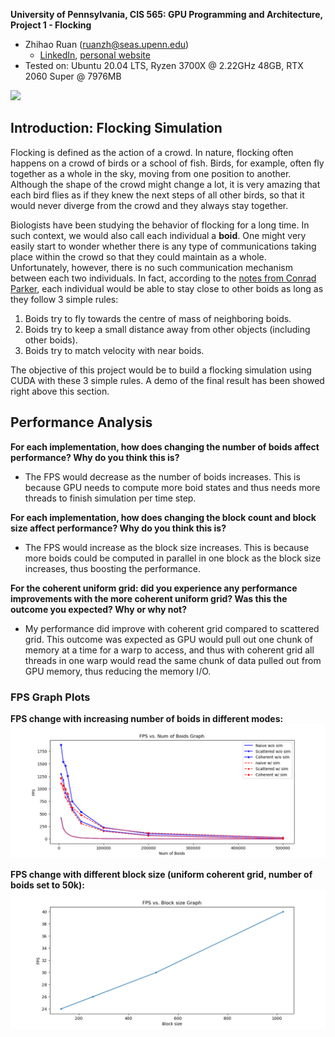 **University of Pennsylvania, CIS 565: GPU Programming and Architecture,
Project 1 - Flocking**

* Zhihao Ruan (ruanzh@seas.upenn.edu)
  * [LinkedIn](https://www.linkedin.com/in/zhihao-ruan-29b29a13a/), [personal website](https://zhihaoruan.xyz/)
* Tested on: Ubuntu 20.04 LTS, Ryzen 3700X @ 2.22GHz 48GB, RTX 2060 Super @ 7976MB

![](images/uniform-grid-flocking-coherent-highdpi.gif)

## Introduction: Flocking Simulation

Flocking is defined as the action of a crowd. In nature, flocking often happens on a crowd of birds or a school of fish. Birds, for example, often fly together as a whole in the sky, moving from one position to another. Although the shape of the crowd might change a lot, it is very amazing that each bird flies as if they knew the next steps of all other birds, so that it would never diverge from the crowd and they always stay together.

Biologists have been studying the behavior of flocking for a long time. In such context, we would also call each individual a **boid**. One might very easily start to wonder whether there is any type of communications taking place within the crowd so that they could maintain as a whole. Unfortunately, however, there is no such communication mechanism between each two individuals. In fact, according to the [notes from Conrad Parker](http://www.vergenet.net/~conrad/boids/), each individual would be able to stay close to other boids as long as they follow 3 simple rules:
1. Boids try to fly towards the centre of mass of neighboring boids.
2. Boids try to keep a small distance away from other objects (including other boids).
3. Boids try to match velocity with near boids.


The objective of this project would be to build a flocking simulation using CUDA with these 3 simple rules. A demo of the final result has been showed right above this section.

## Performance Analysis
**For each implementation, how does changing the number of boids affect performance? Why do you think this is?**
- The FPS would decrease as the number of boids increases. This is because GPU needs to compute more boid states and thus needs more threads to finish simulation per time step.

**For each implementation, how does changing the block count and block size affect performance? Why do you think this is?**
- The FPS would increase as the block size increases. This is because more boids could be computed in parallel in one block as the block size increases, thus boosting the performance. 

**For the coherent uniform grid: did you experience any performance improvements with the more coherent uniform grid? Was this the outcome you expected? Why or why not?**
- My performance did improve with coherent grid compared to scattered grid. This outcome was expected as GPU would pull out one chunk of memory at a time for a warp to access, and thus with coherent grid all threads in one warp would read the same chunk of data pulled out from GPU memory, thus reducing the memory I/O.

### FPS Graph Plots

**FPS change with increasing number of boids in different modes:**
![](images/FPS_num_boids.png)

**FPS change with different block size (uniform coherent grid, number of boids set to 50k):**
![](images/FPS_block_size.png)

